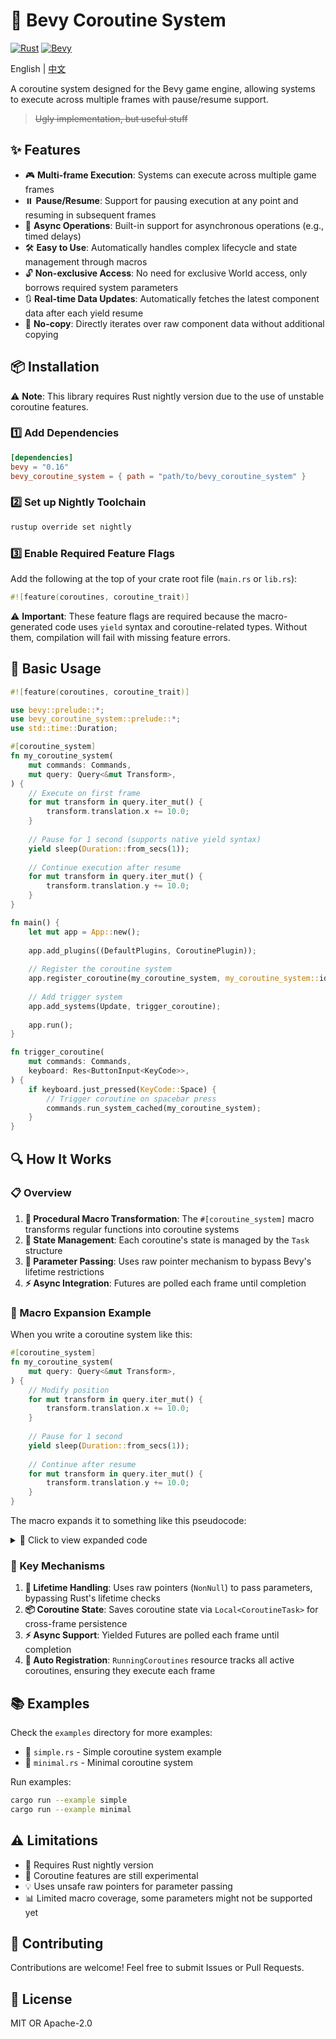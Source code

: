 # 🚀 Bevy Coroutine System

[![Rust](https://img.shields.io/badge/rust-nightly-orange.svg)](https://www.rust-lang.org/)
[![Bevy](https://img.shields.io/badge/bevy-0.16-blue.svg)](https://bevyengine.org/)

English | [中文](./README.md)

A coroutine system designed for the Bevy game engine, allowing systems to execute across multiple frames with pause/resume support.

> <s>Ugly implementation, but useful stuff</s>

## ✨ Features

- 🎮 **Multi-frame Execution**: Systems can execute across multiple game frames
- ⏸️ **Pause/Resume**: Support for pausing execution at any point and resuming in subsequent frames
- 🔄 **Async Operations**: Built-in support for asynchronous operations (e.g., timed delays)
- 🛠️ **Easy to Use**: Automatically handles complex lifecycle and state management through macros
- 🔓 **Non-exclusive Access**: No need for exclusive World access, only borrows required system parameters
- 🔃 **Real-time Data Updates**: Automatically fetches the latest component data after each yield resume
- 🎯 **No-copy**: Directly iterates over raw component data without additional copying

## 📦 Installation

⚠️ **Note**: This library requires Rust nightly version due to the use of unstable coroutine features.

### 1️⃣ Add Dependencies

```toml
[dependencies]
bevy = "0.16"
bevy_coroutine_system = { path = "path/to/bevy_coroutine_system" }
```

### 2️⃣ Set up Nightly Toolchain

```bash
rustup override set nightly
```

### 3️⃣ Enable Required Feature Flags

Add the following at the top of your crate root file (`main.rs` or `lib.rs`):

```rust
#![feature(coroutines, coroutine_trait)]
```

⚠️ **Important**: These feature flags are required because the macro-generated code uses `yield` syntax and coroutine-related types. Without them, compilation will fail with missing feature errors.

## 🎯 Basic Usage

```rust
#![feature(coroutines, coroutine_trait)]

use bevy::prelude::*;
use bevy_coroutine_system::prelude::*;
use std::time::Duration;

#[coroutine_system]
fn my_coroutine_system(
    mut commands: Commands,
    mut query: Query<&mut Transform>,
) {
    // Execute on first frame
    for mut transform in query.iter_mut() {
        transform.translation.x += 10.0;
    }
    
    // Pause for 1 second (supports native yield syntax)
    yield sleep(Duration::from_secs(1));
    
    // Continue execution after resume
    for mut transform in query.iter_mut() {
        transform.translation.y += 10.0;
    }
}

fn main() {
    let mut app = App::new();
    
    app.add_plugins((DefaultPlugins, CoroutinePlugin));
    
    // Register the coroutine system
    app.register_coroutine(my_coroutine_system, my_coroutine_system::id());
    
    // Add trigger system
    app.add_systems(Update, trigger_coroutine);
    
    app.run();
}

fn trigger_coroutine(
    mut commands: Commands,
    keyboard: Res<ButtonInput<KeyCode>>,
) {
    if keyboard.just_pressed(KeyCode::Space) {
        // Trigger coroutine on spacebar press
        commands.run_system_cached(my_coroutine_system);
    }
}
```

## 🔍 How It Works

### 📋 Overview

1. **🔮 Procedural Macro Transformation**: The `#[coroutine_system]` macro transforms regular functions into coroutine systems
2. **💾 State Management**: Each coroutine's state is managed by the `Task` structure
3. **🔗 Parameter Passing**: Uses raw pointer mechanism to bypass Bevy's lifetime restrictions
4. **⚡ Async Integration**: Futures are polled each frame until completion

### 🔬 Macro Expansion Example

When you write a coroutine system like this:

```rust
#[coroutine_system]
fn my_coroutine_system(
    mut query: Query<&mut Transform>,
) {
    // Modify position
    for mut transform in query.iter_mut() {
        transform.translation.x += 10.0;
    }
    
    // Pause for 1 second
    yield sleep(Duration::from_secs(1));
    
    // Continue after resume
    for mut transform in query.iter_mut() {
        transform.translation.y += 10.0;
    }
}
```

The macro expands it to something like this pseudocode:

<details>
<summary>🔽 Click to view expanded code</summary>

```rust
// Auto-generated parameter struct
#[derive(SystemParam)]
struct MyCoroutineSystemParams<'w, 's> {
    query: Query<'w, 's, &mut Transform>,
}

// Actual system function
fn my_coroutine_system<'w, 's>(
    params: MyCoroutineSystemParams<'w, 's>,
    mut task: Local<CoroutineTask<CoroutineTaskInput<MyCoroutineSystemParams<'static, 'static>>>>,
    mut running_task: ResMut<RunningCoroutines>,
) {
    // Create coroutine on first run
    if task.coroutine.is_none() {
        task.coroutine = Some(Box::pin(
            #[coroutine]
            move |mut input: CoroutineTaskInput<MyCoroutineSystemParams<'static, 'static>>| {
                // Get raw pointer to parameters
                let params = input.data_mut();
                let query = &mut params.query;
                
                // First part of original function body
                for mut transform in query.iter_mut() {
                    transform.translation.x += 10.0;
                }
                
                // yield expression is converted to coroutine yield
                input = yield sleep(Duration::from_secs(1));
                
                // Re-fetch parameters after yield (important!)
                let params = input.data_mut();
                let query = &mut params.query;
                
                // Remaining part of original function body
                for mut transform in query.iter_mut() {
                    transform.translation.y += 10.0;
                }
            }
        ));
        
        // Mark system as running
        running_task.systems.insert(my_coroutine_system::id(), ());
    }
    
    // Handle async operations (like sleep)
    let mut async_result = None;
    if let Some(fut) = &mut task.fut {
        // Poll the Future
        match fut.as_mut().poll(&mut Context::from_waker(&Waker::noop())) {
            Poll::Ready(v) => {
                async_result = Some(v);
                task.fut = None;
            }
            Poll::Pending => return, // Future not ready, continue next frame
        }
    }
    
    // Create coroutine input with parameter pointer and async result
    let input = CoroutineTaskInput {
        data_ptr: Some(unsafe { NonNull::new_unchecked(&params as *const _ as *mut _) }),
        async_result,
    };
    
    // Resume coroutine execution
    if let Some(coroutine) = &mut task.coroutine {
        match coroutine.as_mut().resume(input) {
            CoroutineState::Yielded(future) => {
                // Coroutine yielded a Future, save it for next frame
                task.fut = Some(future);
            }
            CoroutineState::Complete(()) => {
                // Coroutine completed, clean up state
                task.coroutine = None;
                running_task.systems.remove(my_coroutine_system::id());
            }
        }
    }
}

// Generated module providing unique ID
pub mod my_coroutine_system {
    pub fn id() -> &'static str {
        concat!(module_path!(), "::my_coroutine_system")
    }
}
```

</details>

### 🔑 Key Mechanisms

1. **🔐 Lifetime Handling**: Uses raw pointers (`NonNull`) to pass parameters, bypassing Rust's lifetime checks
2. **📦 Coroutine State**: Saves coroutine state via `Local<CoroutineTask>` for cross-frame persistence
3. **⚡ Async Support**: Yielded Futures are polled each frame until completion
4. **🔄 Auto Registration**: `RunningCoroutines` resource tracks all active coroutines, ensuring they execute each frame

## 📚 Examples

Check the `examples` directory for more examples:

- 📝 `simple.rs` - Simple coroutine system example
- 🌱 `minimal.rs` - Minimal coroutine system

Run examples:
```bash
cargo run --example simple
cargo run --example minimal
```

## ⚠️ Limitations

- 🔧 Requires Rust nightly version
- 🚧 Coroutine features are still experimental
- 💡 Uses unsafe raw pointers for parameter passing
- 📊 Limited macro coverage, some parameters might not be supported yet

## 🤝 Contributing

Contributions are welcome! Feel free to submit Issues or Pull Requests.

## 📄 License

MIT OR Apache-2.0
